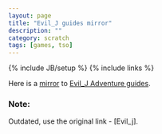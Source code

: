 ```yaml
---
layout: page
title: "Evil_J guides mirror"
description: ""
category: scratch
tags: [games, tso]
---
```

{% include JB/setup %}
{% include links %}

Here is a [mirror](http://tso.unitedself.com/) to [Evil_J Adventure guides](http://forum.thesettlersonline.net/threads/15681-Evil_J-Adventure-Guides).

### Note: ###

Outdated, use the original link - [Evil_j].
